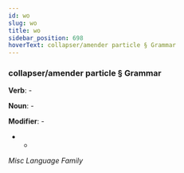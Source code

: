 ```yaml
---
id: wo
slug: wo
title: wo
sidebar_position: 698
hoverText: collapser/amender particle § Grammar
---
```


### collapser/amender particle § Grammar

**Verb**: -

**Noun**: -

**Modifier**: -

- -

*Misc Language Family*